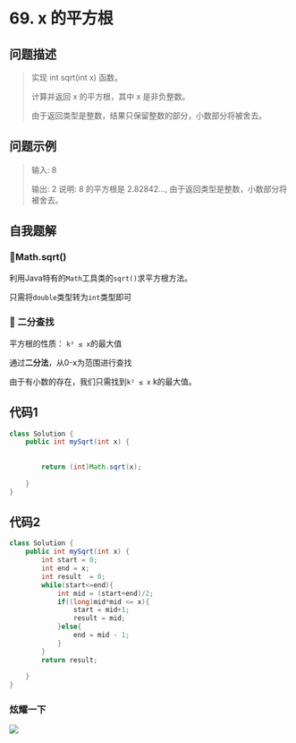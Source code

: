 # 69. x 的平方根
问题描述
----
> 实现 int sqrt(int x) 函数。
>
> 计算并返回 x 的平方根，其中 x 是非负整数。
>
> 由于返回类型是整数，结果只保留整数的部分，小数部分将被舍去。

问题示例
----
> 输入: 8
>
> 输出: 2
> 说明: 8 的平方根是 2.82842..., 由于返回类型是整数，小数部分将被舍去。

自我题解
----
### 🦄Math.sqrt()

利用Java特有的`Math`工具类的`sqrt()`求平方根方法。

只需将`double`类型转为`int`类型即可

### 🧚‍ 二分查找
平方根的性质： `k² ≤ x`的最大值

通过**二分法**，从0-x为范围进行查找

由于有小数的存在，我们只需找到`k² ≤ x` k的最大值。


代码1
----
```java
class Solution {
    public int mySqrt(int x) {
        
        
        return (int)Math.sqrt(x);
        
    }
}
```

代码2
----
```java
class Solution {
    public int mySqrt(int x) {
        int start = 0;
        int end = x;
        int result  = 0;
        while(start<=end){
            int mid = (start+end)/2;
            if((long)mid*mid <= x){
                start = mid+1;
                result = mid;
            }else{
                end = mid - 1;   
            }   
        }
        return result;
        
    }
}
```

### 炫耀一下

![](https://cdn.jsdelivr.net/gh/occlive/ImageStore//javabase/69.png)


